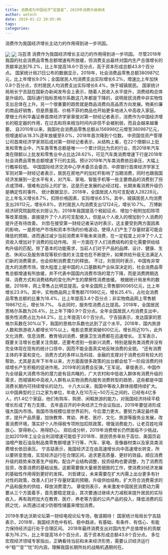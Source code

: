 ```yaml
---
title: 消费成为中国经济“定盘星”，2019年消费升级继续
author: wetech
date: 2019-01-22 20:05:06
tags: 
categories: 
---
```

消费作为我国经济增长主动力的作用得到进一步巩固。
<!-- more -->
<img align="center" border="0" src="https://imgcdn.yicai.com/uppics/images/2019/01/7d09728e85d78a8bae94ad2018873cc7.jpg" />
<img align="center" border="0" src="https://imgcdn.yicai.com/uppics/images/2019/01/95f5ba38f367e460f1f3ccf42cfc69ed.jpg" />
冯芸清
消费作为我国经济增长主动力的作用得到进一步巩固。
尽管2018年我国的社会消费品零售总额增速有所放缓，但消费支出最终对国内生产总值增长的贡献率达到76.2%，比上年提高18.6个百分点，高于资本形成总额43.8个百分点。
国家统计局21日公布的数据显示，2018年，社会消费品零售总额380987亿元，比上年增长9.0%；全国居民人均消费支出实际增长6.2%，增速比上年加快0.8个百分点，农村居民人均消费支出实际增长8.4%，快于城镇居民。
国家统计局局长宁吉喆在国新办新闻发布会上表示，随着人民收入水平提升，消费结构总体是升级的。国际通行指标恩格尔系数这几年都是下降的，说明居民消费中非实物性支出总体在上升。另一个很重要的趋势就是商品消费向高品质方向发展。物美价廉的商品好销售，但是质量高、价格不菲的商品也开始更多地进入中高收入家庭。
摩根士丹利华鑫证券首席经济学家章俊对第一财经记者表示，消费作为中国经济增长的稳定器的作用，在过去和将来相当时间内非但不会被削弱，而且会越来越重要。
自2010年以来，我国社会消费品零售总额从156998亿元增至380987亿元，但增速却从18.3%逐年放缓至9.0%，2018年首次降到个位数。
中资国信资产管理公司首席经济学家郑后成对第一财经记者表示，从结构上看，在22个限额以上批发和零售业中，汽车类零售总额是唯一一个累计同比为负的行业，而2018年汽车类在限额以上批发和零售业中占比达28.62%，可见汽车类消费增速下行是2018年社会消费品零售总额增速下行的主因。预计2019年汽车类消费依旧承压，大幅上行概率较低。
中国国际经济交流中心学术委员会委员、中原银行首席经济学家王军则对第一财经记者表示，居民在房地产的加杠杆影响了当期消费，同时也跟我国经济发展到一定水平有关，对汽车、家电、智能手机等一些主要商品的消费到了拐点或顶峰，很难有边际上的扩张，这是历史发展的必经过程，长期来看消费升级仍是确定性的事件。
统计数据显示，2018年，全国居民人均可支配收入28228元，比上年名义增长8.7%，扣除价格因素，实际增长6.5%。其中，城镇居民人均消费支出26112元，增长6.8%，农村居民人均消费支出12124元，增长10.7%。
万博新经济研究院副院长刘哲认为，2018年我国提高个税起征点、增加个税附加扣除项等改革措施，直接提升了个人的可支配收入，但是从个人收入的增加到个人消费的提升还有待改善。
刘哲在接受第一财经记者采访时表示，这主要受到两方面因素的影响，一是房地产市场和资本市场的价格波动，使得人们产生了存量财富可能会降低的预期，进而通过减少当前消费来平衡未来消费，在一定程度上对冲了个人工资收入增加对于消费的拉动作用。
另一方面在于人们消费结构的变化需要供给结构升级的匹配。除了基本的功能需求，当前人们对于产品的品牌、设计、健康、生态、休闲以及服务体现等软价值的关注度也在不断提升，如果供给升级无法满足人们新的消费需求，也会抑制消费潜力的释放。
不过，刘哲同时表示，中国有非常庞大的消费市场，很大程度上是中国的人口基数和产业纵深决定的，社会消费品零售总额增速有所放缓，并不代表中国国内消费市场的潜力下降，而是消费跨期选择、消费方式和消费结构的变化所产生的摩擦性消费放缓。
根据统计局发布的数据，2018年，网上零售占比明显提高。全年全国网上零售额90065亿元，比上年增长23.9%。其中，实物商品网上零售额70198亿元，增长25.4%，占社会消费品零售总额的比重为18.4%，比上年提高3.4个百分点；非实物商品网上零售额19867亿元，增长18.7%。
与此同时，服务性消费占比提高。2018年，全国居民恩格尔系数为28.4%，比上年下降0.9个百分点。全年全国居民人均消费支出中，服务性消费占比为44.2%，比上年提高1.6个百分点。
宁吉喆表示，发达国家的恩格尔系数在30%以下，我国的恩格尔系数也达到了这个水平。2018年，国内旅游人数和旅游收入都增长10%以上，电影总票房突破600亿元，增长将近10%，此外文化消费、信息消费、教育培训消费、健康卫生消费都在迅速增长。
王军表示，既要关注增长也要关注贡献，还要考虑到一些新兴消费，特别是服务类消费并没有完全体现在现有的统计口径中，因而不能全面真实地反映消费的全貌。
“还有消费主体的丰富和变化、消费方式的多样以及科技、金融的支撑对于消费也将有较大的帮助，尤其是去年下半年以来，方方面面很多政策的出台都会给下一阶段消费的持续增长产生积极的促进作用。2019年的消费会反弹。”王军说。
章俊表示，中国作为全球最大消费市场的潜力是有目共睹的，广大农村和中低收入群体有消费升级的需求，而城镇和中高收入人群有从实物消费向服务消费转型的趋势，这些都是中国消费长期内可持续增长的动力。
十八大以来，我国中等收入群体规模持续扩大。以中国典型的三口之家为单位，年收入在10万元~50万元之间的，已经有4亿多人，约1.4亿个家庭，他们有购车、购房、闲暇旅游的能力，对我国经济持续平稳增长形成了有力支撑。
去年底召开的中央经济工作会议指出，2019年要促进形成强大国内市场。我国市场规模位居世界前列，今后潜力更大。要努力满足最终需求，提升产品质量，加快教育、育幼、养老、医疗、文化、旅游等服务业发展，改善消费环境，落实好个人所得税专项附加扣除政策，增强消费能力，让老百姓吃得放心、穿得称心、用得舒心。
郑后成分析，2019年消费增长仍然面临不少挑战，比如2019年工业企业利润增速可能低于2018年、居民债务率处于高位、美国页岩油增产致石油及制品类零售额增速下行等，汽车、家电、音像器材类以及家具类消费增长依旧承压。
宁吉喆表示，我国经济正在由高速增长向中高速增长转变，所以要转变思维，实现经济运行在合理区间，追求更高质量、更好的效益。顺应消费升级的趋势来改善生产结构，配合产业结构调整，投资结构也要调整，为了消费而投资，改善消费的基础设施，这都需要做大量艰苦细致的工作，使消费对经济发展的基础性作用得到更好的发挥。
刘哲建议，未来需要在扩大内需上出台更多有针对性的政策，改善人们对于存量财富的预期，升级供给结构，扩大符合消费需求的产品和服务的供给，释放消费潜力。
章俊则表示，未来激发中国居民消费动力需要从三个方面着手，首先要稳定就业，其次要通过继续大力减税来提升居民的实际收入，再有政府加大在教育、医疗、养老等方面的公共产品的投入，降低消费的后顾之忧，从而通过减少防御性储蓄来增加消费。
 
 
2019冬季达沃斯论坛第一财经电视论坛专场，敬请期待！
国家统计局局长宁吉喆表示，2019年，我国经济危中有机、稳中趋进，有基础、有条件、有信心、有能力保持经济运行处于合理区间。
2018年最终消费支出对国内生产总值增长的贡献率为76.2%，比上年提高18.6个百分点，高于资本形成总额43.8个百分点。
多位宏观经济领域专家指出，正确看待当前和未来经济形势，需要认识经济运行中“稳”“变”“忧”的内涵，理解我国长期所处的战略机遇期何在。
